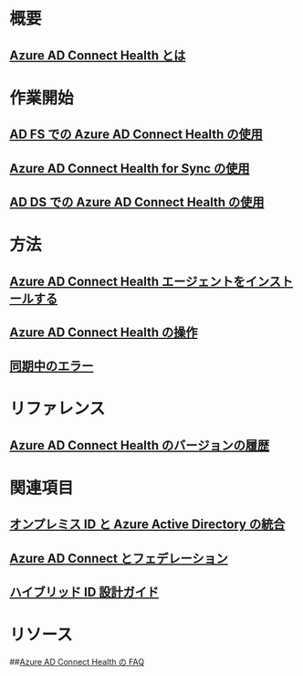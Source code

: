# 概要
## [Azure AD Connect Health とは](active-directory-aadconnect-health.md)

# 作業開始
## [AD FS での Azure AD Connect Health の使用](active-directory-aadconnect-health-adfs.md)
## [Azure AD Connect Health for Sync の使用](active-directory-aadconnect-health-sync.md)
## [AD DS での Azure AD Connect Health の使用](active-directory-aadconnect-health-adds.md)

# 方法
## [Azure AD Connect Health エージェントをインストールする](active-directory-aadconnect-health-agent-install.md)
## [Azure AD Connect Health の操作](active-directory-aadconnect-health-operations.md)
## [同期中のエラー](../active-directory-aadconnect-troubleshoot-sync-errors.md)

# リファレンス
## [Azure AD Connect Health のバージョンの履歴](active-directory-aadconnect-health-version-history.md)

# 関連項目
## [オンプレミス ID と Azure Active Directory の統合](../active-directory-aadconnect.md)
## [Azure AD Connect とフェデレーション](../active-directory-aadconnectfed-whatis.md)
## [ハイブリッド ID 設計ガイド](../active-directory-hybrid-identity-design-considerations-overview.md)

# リソース
##[Azure AD Connect Health の FAQ](active-directory-aadconnect-health-faq.md)



<!--HONumber=Jan17_HO3-->


